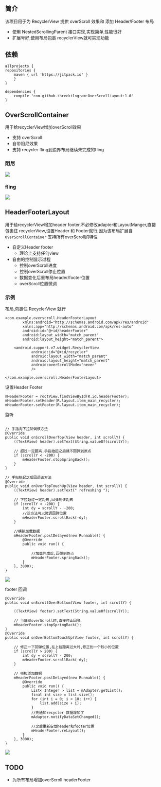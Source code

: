 
## 简介

该项目用于为 RecyclerView 提供 overScroll 效果和 添加 Header/Footer 布局

* 使用 NestedScrollingParent 接口实现,实现简单,性能很好
* 扩展号好,使用布局包裹 recyclerView就可实现功能

## 依赖

```
allprojects {
repositories {
	maven { url 'https://jitpack.io' }
	}
}
```
```
dependencies {
	compile 'com.github.threekilogram:OverScrollLayout:1.0'
}
```

## OverScrollContainer

用于给recyclerView增加overScroll效果

* 支持 overScroll
* 自带阻尼效果
* 支持 recycler fling到边界布局继续未完成的fling

### 阻尼

![](/img/pic01.gif)

### fling

![](/img/pic02.gif)

## HeaderFooterLayout

用于给recyclerView增加header footer,不必修改adapter和LayoutManger,直接包裹住 recyclerView,设置Header 和 Footer就行,因为该布局扩展自 `OverScrollContainer` 支持所有overScroll的特性

* 自定义Header footer
	* 理论上支持任何view
* 自由的控制显示过程
	* 控制overScroll进度
	* 控制overScroll停止位置
	* 数据变化后重布局header/footer位置
	* overScroll位置微调

### 示例

布局,包裹住 RecyclerView 就行

```
<com.example.overscroll.HeaderFooterLayout
        xmlns:android="http://schemas.android.com/apk/res/android"
        xmlns:app="http://schemas.android.com/apk/res-auto"
        android:id="@+id/headerFooter"
        android:layout_width="match_parent"
        android:layout_height="match_parent">

    <android.support.v7.widget.RecyclerView
            android:id="@+id/recycler"
            android:layout_width="match_parent"
            android:layout_height="match_parent"
            android:overScrollMode="never"
            />

</com.example.overscroll.HeaderFooterLayout>
```

设置Header Footer

```
mHeaderFooter = rootView.findViewById(R.id.headerFooter);
mHeaderFooter.setHeader(R.layout.item_main_recycler);
mHeaderFooter.setFooter(R.layout.item_main_recycler);
```

监听

```

// 手指向下拉回调该方法
@Override
public void onScrollOverTop(View header, int scrollY) {
    ((TextView) header).setText(String.valueOf(scrollY));

	// 超过一定距离,手指抬起之后就不回弹到原点
    if (scrollY < -200) {
        mHeaderFooter.stopSpringBack();
    }
}

// 手指抬起之后回调该方法
@Override
public void onOverTopTouchUp(View header, int scrollY) {
    ((TextView) header).setText(" refreshing ");

	// 下拉超过一定距离,回弹到该距离
    if (scrollY < -200) {
        int dy = scrollY - -200;
		//该方法可以微调回弹位置
        mHeaderFooter.scrollBack(-dy);
    }

	//模拟加载数据
    mHeaderFooter.postDelayed(new Runnable() {
        @Override
        public void run() {

			//加载完成后,回弹到原点
            mHeaderFooter.springBack();
        }
    }, 3000);
}
```

![](/img/pic03.gif)

footer 回调

```
@Override
public void onScrollOverBottom(View footer, int scrollY) {

    ((TextView) footer).setText(String.valueOf(scrollY));

	// 当底部overScroll时,直接停止回弹
    mHeaderFooter.stopSpringBack();
}
@Override
public void onOverBottomTouchUp(View footer, int scrollY) {
		
	// 修正一下回弹位置,在上拉距离过大时,修正到一个较小的位置
    if (scrollY > 200) {
        int dy = scrollY - 200;
        mHeaderFooter.scrollBack(-dy);
    }

	// 模拟添加数据
    mHeaderFooter.postDelayed(new Runnable() {
        @Override
        public void run() {
            List< Integer > list = mAdapter.getList();
            final int size = list.size();
            for (int i = 0; i < 10; i++) {
                list.add(size + i);
            }
			//先通知recycler 数据增加了
            mAdapter.notifyDataSetChanged();

			//之后重新安放header和footer位置
            mHeaderFooter.reLayout();
        }
    }, 3000);
}
```

![](/img/pic04.gif)

## TODO

* 为所有布局增加overScroll headerFooter

